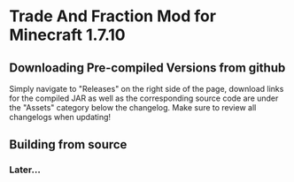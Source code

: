 # Trade And Fraction Mod for Minecraft 1.7.10

## Downloading Pre-compiled Versions from github
Simply navigate to "Releases" on the right side of the page, download links for the compiled JAR as well as the corresponding source code are under the "Assets" category below the changelog. Make sure to review all changelogs when updating!
## Building from source
### Later...
